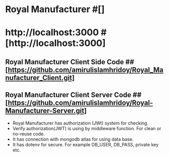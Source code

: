 # Royal Manufacturer #[]
# http://localhost:3000 #[http://localhost:3000]
## Royal Manufacturer Client Side Code ##[https://github.com/amirulislamhridoy/Royal_Manufacturer_Client.git]
## Royal Manufacturer Client Server Code ##[https://github.com/amirulislamhridoy/Royal-Manufacturer-Server.git]

* Royal Manufacturer  has authorization (JWt) system for checking.
* Verify authorization(JWT) is using by middleware function. For clean or no-reuse code.
* It has connection with mongodb atlas for using data base.
* It has dotenv for secure. For example DB_USER, DB_PASS, private key etc.